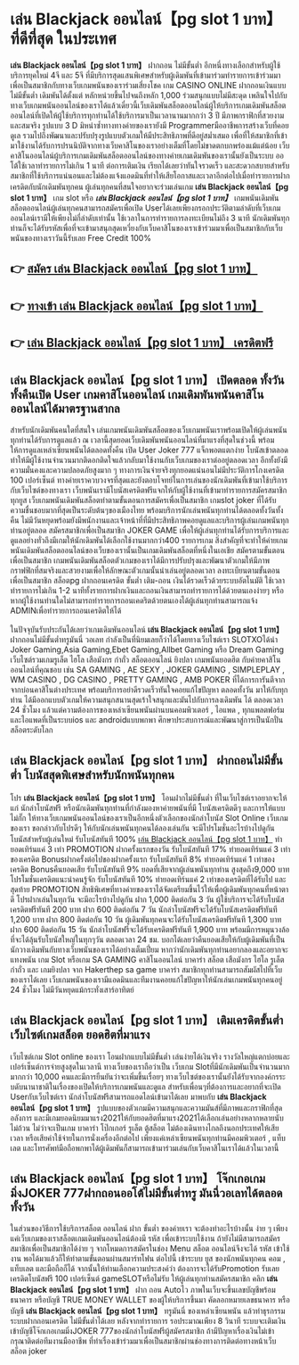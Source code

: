 # เล่น Blackjack ออนไลน์【pg slot 1 บาท】  ที่ดีที่สุด ในประเทศ

**เล่น Blackjack ออนไลน์【pg slot 1 บาท】** ฝากถอน ไม่มีขั้นต่ำ  อีกหนึ่งทางเลือกสำหรับผู้ใช้บริการยุคใหม่ 4จี และ 5จี ที่มีบริการสุดแสนพิเศษสำหรับผู้เดิมพันที่เข้ามาร่วมทำรายการเข้าร่วมมาเพื่อเป็นสมาชิกกับทางเว็บเกมพนันของเราร่วมเสี่ยงโชค เกม CASINO ONLINE ฝากถอนเงินแบบไม่มีขั้นต่ำ เดิมพันได้ตั้งแต่ หลักหน่วยขึ้นไปจนถึงหลัก 1,000 ร่วมสนุกแบบไม่มีสะดุด เพลินใจไปกับทางเว็บเกมพนันออนไลน์ของเราได้แล้วเดี๋ยวนี้เว็บเดิมพันสล็อตออนไลน์ผู้ให้บริการเกมเดิมพันสล็อตออนไลน์ที่เปิดให้ผู้ใช้บริการทุกท่านได้ใช้บริการมาเป็นเวลานานมากกว่า 3 ปี มีภาพกราฟิกที่สวยงามและสมจริง รูปแบบ 3 D
มิหนำซ้ำทางทางค่ายของเรายังมี Programmerมืออาชีพการสร้างเว็บที่คอยดูเล  รวมไปถึงพัฒนาและปรับปรุงรูปแบบตัวเกมให้มีประสิทธิภาพที่ดีอยู่สม่ำเสมอ เพื่อที่ให้สมาชิกที่เข้ามาใช้งานได้รับการปรนนิบัติจากทางเว็บคาสิโนของเราอย่างเต็มที่โดยไม่ขาดตกบกพร่องแม้แต่น้อย เว็บคาสิโนออนไลน์ผู้บริการเกมเดิมพันสล็อตออนไลน์ของทางค่ายเกมเดิมพันของเรานั้นยังเป็นระบบ ออโต้ใช้เวลาทำรายการไม่เกิน 1 นาที ต่อการเติมเงิน เรียกได้เลยว่าทันใจรวดเร็ว และสะดวกสบายสำหรับสมาชิกที่ใช้บริการแน่นอนและไม่ต้องแจ้งแอดมินที่ทำให้เสียโอกาสและเวลาอีกต่อไปเมื่อทำรายการฝากเครดิตกับนักเดิมพันทุกคน
ผู้เล่นทุกคนที่สนใจอยากจะร่วมเล่นเกม **เล่น Blackjack ออนไลน์【pg slot 1 บาท】** เกม slot  หรือ ***เล่น Blackjack ออนไลน์【pg slot 1 บาท】*** เกมพนันเดิมพันสล็อตออนไลน์ผู้เล่นทุกคนสามารถสมัครเพื่อเปิด Userได้เลยเพียงกรอกประวัติตามลำดับที่เว็บเกมออนไลน์เรามีให้เพียงไม่กี่ลำดับเท่านั้น ใช้เวลาในการทำรายการลงทะเบียนไม่ถึง 3 นาที นักเดิมพันทุกท่านก็จะได้รับรหัสเพื่อที่จะเข้ามาสนุกสุดเหวี่ยงกับเว็บคาสิโนของเราเข้าร่วมมาเพื่อเป็นสมาชิกกับเว็บพนันของทางเราวันนี้รับเลย Free Credit 100%

## 👉 [สมัคร เล่น Blackjack ออนไลน์【pg slot 1 บาท】](https://archa888.com/)
## 👉 [ทางเข้า เล่น Blackjack ออนไลน์【pg slot 1 บาท】](https://archa888.com/)
## 👉 [เล่น Blackjack ออนไลน์【pg slot 1 บาท】 เครดิตฟรี](https://archa888.com/)

## เล่น Blackjack ออนไลน์【pg slot 1 บาท】 เปิดตลอด ทั้งวัน ทั้งคืนเปิด User เกมคาสิโนออนไลน์ เกมเดิมพันพนันคาสิโนออนไลน์ได้มาตรฐานสากล

สำหรับนักเดิมพันคนใดที่สนใจ เล่นเกมพนันเดิมพันสล็อตของเว็บเกมพนันเราพร้อมเปิดให้ผู้เล่นพนันทุกท่านได้รับการดูแลแล้ว ณ เวลานี้สุดยอดเว็บเดิมพันพนันออนไลน์ที่มาแรงที่สุดในช่วงนี้ พร้อมให้การดูแลเหล่าเซียนพนันได้ตลอดทั้งคืน เปิด User Joker 777 แจ็กพอตแตกง่าย โบนัสเข้าตลอด ทำให้มีผู้ใช้งานจำนวนมากติดอกติดใจแล้วกลับมาใช้งานกับเว็บเกมของเราต่ออยู่ตลอดเวลา อีกทั้งยังมีความมั่นคงและความปลอดภัยสูงมาก ๆ ทางการเงินจ่ายจริงทุกยอดแน่นอนไม่มีประวัติการโกงเครดิต 100 เปอร์เซ็นต์ ทางค่ายเราควบวงจรที่สุดและยังตอบโจทย์ในการเล่นของนักเดิมพันที่เข้ามาใช้บริการกับเว็บไซต์ของทางเรา
เว็บพนันเรามีโบนัสเครดิตฟรีแจกให้กับผู้ใช้งานที่เข้ามาทำรายการสมัครสมาชิกทุกยูส เว็บเกมพนันเดิมพันสล็อตทำตามขั้นตอนการสมัครเพื่อเป็นสมาชิก เกมslot joker ที่ได้รับความชื่นชอบมากที่สุดเป็นระดับต้นๆของเมืองไทย พร้อมบริการนักเล่นพนันทุกท่านได้ตลอดทั้งวันทั้งคืน ไม่มีวันหยุดพร้อมยังมีพนักงานและเจ้าหน้าที่ที่มีประสิทธิภาพคอยดูแลและบริการผู้เล่นเกมพนันทุกท่านอยู่ตลอด สมัครสมาชิกเพื่อเป็นสมาชิก JOKER GAME เพื่อให้ผู้เล่นทุกท่านได้รับการบริการและดูแลอย่างทั่วถึงมีเกมให้นักเดิมพันได้เลือกใช้งานมากกว่า400 รายการเกม
สิ่งสำคัญที่จะทำให้ค่ายเกมพนันเดิมพันสล็อตออนไลน์ของเว็บของเรานั้นเป็นเกมเดิมพันสล็อตที่หนึ่งในเอเชีย สมัครตามขั้นตอนเพื่อเป็นสมาชิก  เกมพนันเดิมพันสล็อตตัวเกมของเราได้มีการปรับปรุงและพัฒนาตัวเกมให้มีภาพกราฟฟิกที่สมจริงและสวยงามเพื่อให้ลักษณะตัวเกมนั้นน่าเล่นอยู่ตลอดเวลา ลงทะเบียนตามขั้นตอนเพื่อเป็นสมาชิก สล็อตpg ฝากถอนเครดิต ขั้นต่ำ เติม-ถอน เงินได้รวดเร็วด้วยระบบอัตโนมัติ ใช้เวลาทำรายการไม่เกิน 1-2 นาทีทั้งรายการฝากเงินและถอนเงินสามารถทำรายการได้ด้วยตนเองง่ายๆ หรือหากผู้ใช้งานท่านใดไม่สามารถทำรายการถอนเคดริตด้วยตนเองได้ผู้เล่นทุกท่านสามารถแจ้ง ADMINเพื่อทำรายการถอนเครดิตให้ได้

ในปัจจุบันรับประกันได้เลยว่าเกมเดิมพันออนไลน์ **เล่น Blackjack ออนไลน์【pg slot 1 บาท】** ฝากถอนไม่มีขั้นต่ำทรูมันนี่ วอเลท กำลังเป็นที่นิยมเลยก็ว่าได้โดยทางเว็บไซต์เรา SLOTXOได้นำ  Joker Gaming,Asia Gaming,Ebet Gaming,Allbet Gaming หรือ Dream Gaming เว็บไซต์รวมเกมรูเล็ต ไฮโล เสือมังกร กำถั่ว สล็อตออนไลน์ ยิงปลา เกมพนันยอดฮิต กับค่ายคาสิโนออนไลน์ที่คุณชอบ เช่น SA GAMING , AE SEXY , JOKER GAMING , SIMPLEPLAY , WM CASINO , DG CASINO , PRETTY GAMING , AMB POKER  ที่ได้การการันตีจากจากบ่อนคาสิโนต่างประเทศ พร้อมบริการอย่าดีรวดเร็วทันใจคอยแก้ไขปัญหา ตลอดทั้งวัน มาให้กับทุกท่าน ได้มีออกแบบตัวเกมให้ความสนุกสนานสุดเร้าใจสนุกและมันไปกับการลงเดิมพัน ได้ ตลอดเวลา 24 ชั่วโมง แล้วแต่ความต้องการของเหล่าเซียนพนันผ่านบนคอมพิวเตอร์ , ไอแพด , ทุกแพลตฟอร์ม และไอแพดที่เป็นระบบios และ androidแบบพกพา ศึกษาประสบการณ์และพัฒนาสู่การเป็นนักปั่นสล็อตระดับโลก

## เล่น Blackjack ออนไลน์【pg slot 1 บาท】 ฝากถอนไม่มีขั้นต่ำ โบนัสสุดพิเศษสำหรับนักพนันทุกคน

โปร **เล่น Blackjack ออนไลน์【pg slot 1 บาท】** โอนฝากไม่มีขั้นต่ำ ที่ในเว็บไซต์เราอยากจะให้แก่  นักล่าโบนัสฟรี หรือนักเดิมพันทุกท่านที่กำลังมองหาค่ายพนันที่มี โบนัสเครดิตดีๆ และการให้แบบไม่กั๊ก ให้ทางเว็บเกมพนันออนไลน์ของเราเป็นอีกหนึ่งตัวเลือกของนักล่าโบนัส Slot Online เว็บเกมของเรา ขอกล่าวกับโปรดีๆ ให้กับนักเล่นพนันทุกคนได้ลองเล่นกัน จะมีโปรโมชั่นอะไรบ้างไปดูกัน
โบนัสสำหรับผู้เล่นใหม่ รับโบนัสทันที 100% [เล่น Blackjack ออนไลน์【pg slot 1 บาท】](https://archa888.com/) ทำยอดเทิร์นแค่ 3 เท่า
 PROMOTION ฝากครั้งแรกของวัน รับโบนัสทันที 17% ทำยอดเทิร์นแค่ 3 เท่าของเครดิต
Bonusฝากครั้งต่อไปของฝากครั้งแรก รับโบนัสทันที 8% ทำยอดเทิร์นแค่ 1 เท่าของเครดิต
Bonusคืนยอดเสีย รับโบนัสทันที 9% ยอดที่เสียจากผู้เล่นพนันทุกท่าน สูงสุดถึง9,000 บาท
โปรโมชั่นเครดิตแนะนำคนรู้จัก รับโบนัสทันที 10% ทำยอดเทิร์นแค่ 2 เท่าของเครดิตที่ได้รับไป
และสุดท้าย PROMOTION สิทธิพิเศษที่ทางค่ายของเราได้จัดเตรียมขึ้นไว้ให้เพื่อผู้เดิมพันทุกคนที่หน้าตาดี โปรฝากเล่นในทุกวัน จะมีอะไรบ้างไปดูกัน
ฝาก 1,000 ติดต่อกัน 3 วัน ผู้ใช้บริการจะได้รับโบนัสเครดิตฟรีทันที 200 บาท
ฝาก 600 ติดต่อกัน 7 วัน นักล่าโบนัสฟรีจะได้รับโบนัสเครดิตฟรีทันที 1,200 บาท
ฝาก 800 ติดต่อกัน 10 วัน ผู้เดิมพันทุกคนจะได้รับโบนัสเครดิตฟรีทันที 1,300 บาท
ฝาก 600 ติดต่อกัน 15 วัน นักล่าโบนัสฟรีจะได้รับเครดิตฟรีทันที 1,900 บาท
พร้อมมีการหมุนวงล้อที่จะได้ลุ้นรับโบนัสใหญ่ในทุกๆวัน ตลอดเวลา 24 ชม. บอกได้เลยว่าคืนยอดเสียให้กับผู้เดิมพันที่เป็นนักวางเดิมพันกับทางเว็บพนันของเราได้อย่างเต็มเปี่ยม หากว่านักเดิมพันทุกท่านอยากลองและอยากจะแทงพนัน เกม Slot หรือเกม SA GAMING คาสิโนออนไลน์ บาคาร่า สล็อต เสือมังกร ไฮโล รูเล็ต กำถั่ว และ เกมยิงปลา จาก Hakerthep sa game บาคาร่า สมาชิกทุกท่านสามารถสัมผัสไปที่เว็บของเราได้เลย เว็บเกมพนันของเรามีแอดมินและทีมงานคอยแก้ไขปัญหาให้นักเล่นเกมพนันทุกคนอยู่ 24 ชั่วโมง ไม่มีวันหยุดแม้กระทั่งเสาร์อาทิตย์

## เล่น Blackjack ออนไลน์【pg slot 1 บาท】 เติมเครดิตขั้นต่ำ  เว็บไซต์เกมสล็อต ยอดฮิตที่มาแรง

เว็บไซต์เกม Slot online ของเรา โอนฝากแบบไม่มีขั้นต่ำ เล่นง่ายได้เงินจริง รางวัลใหญ่แตกบ่อยและเปอร์เซ็นต์การจ่ายสูงสุดในเวลานี ทางเว็บของเราถือว่าเป็น เว็บเกม Slotที่มีนักเดิมพันเป็นจำนวนมากมากกว่า 10,000 คนและมีการยืนยันว่าจะเพิ่มขึ้นเรื่อยๆ ทางเว็บไซต์ของเรานั้นยังได้รับจากองค์กรระบดับนานาชาติในเรื่องของเปิดให้บริการเกมพนันและดูแล สำหรับเพื่อนๆที่ต้องการและอยากที่จะเปิด Userกับเว็บไซต์เรา นักล่าโบนัสฟรีสามารถแอดไลน์เข้ามาได้เลย
	มาพบกับ **เล่น Blackjack ออนไลน์【pg slot 1 บาท】** รูปแบบของตัวเกมมีความสนุกและความมันส์ที่มีภาพและกราฟิกที่สุดอลังการ และมีเกมยอดนิยมมาแรง2021ให้กับยอดฮิตที่มาแรง2021ได้เลือกเล่นอย่างหลากหลายนับไม่ถ้วน  ไม่ว่าจะเป็นเกม บาคาร่า โป๊กเกอร์ รูเล็ต ตู้สล็อต ไม่ต้องเดินทางไกลถึงนอกประเทศให้เสียเวลา หรือเสียค่าใช้จ่ายในการนั่งเครื่องอีกต่อไป เพียงแค่เหล่าเซียนพนันทุกท่านมีคอมพิวเตอร์ , แท็บเลต และโทรศัพท์มือถือพกพาได้ผู้เดิมพันก็สามารถเข้ามาร่วมเล่นกับเว็บคาสิโนเราได้แล้วในเวลานี้

## เล่น Blackjack ออนไลน์【pg slot 1 บาท】 โจ๊กเกอเกมมิ่งJOKER 777ฝากถอนออโต้ไม่มีขั้นต่ำทรู มันนี่วอเลทได้ตลอดทั้งวัน

ในส่วนของวิธีการใช้บริการสล็อต ออนไลน์ ฝาก ขั้นต่ำ ของค่ายเรา จะต้องทำอะไรบ้างนั้น ง่าย ๆ เพียงแค่เว็บเกมของเราสล็อตเกมเดิมพันออนไลน์ต้องมี รหัส เพื่อเข้าระบบใช้งาน ถ้ายังไม่มีสามารถสมัครสมาชิกเพื่อเป็นสมาชิกได้ง่าย ๆ จากโหมดการสมัครในช่อง Menu สล็อต ออนไลน์จึงจะได้ รหัส เข้าใช้งาน พอได้มาแล้วก็ให้ทำตามขั้นตอนผ่านสมาร์ทโฟน ต่อไปนี้
เข้าระบบ ยูส  ของนักพนันทุกคน คอม , แท็บเลต และมือถือก็ได้
จากนั้นให้ท่านเลือกความประสงค์ว่า ต้องการจะได้รับPromotion รับเลยเครดิตโบนัสฟรี 100 เปอร์เซ็นต์  gameSLOTหรือไม่รับ
ให้ผู้เล่นทุกท่านสมัครสมาชิก คลิก **เล่น Blackjack ออนไลน์【pg slot 1 บาท】** ฝาก ถอน Autoไว ภาพในเว็บจะขึ้นเลขบัญชีพร้อมธนาคาร หรือบัญชี TRUE MONEY WALLET ของผู้ให้บริการขึ้นมา
คัดลอกหมายเลขธนาคาร หรือบัญชี **เล่น Blackjack ออนไลน์【pg slot 1 บาท】** ทรูมันนี่ ของเหล่าเซียนพนัน แล้วทำธุรกรรมระบบฝากถอนเครดิต ไม่มีขั้นต่ำได้เลย
หลังจากทำรายการ รอประมาณเพียง 8 วินาที ระบบจะเติมเงินเข้าบัญชีโจ๊กเกอเกมมิ่งJOKER 777ของนักล่าโบนัสฟรีผู้สมัครสมาชิก
ถ้ามีปัญหาเรื่องเงินไม่เข้า กรุณาติดต่อทีมงานมืออาชีพ ที่ทำเรื่องเข้าร่วมมาเพื่อเป็นสมาชิกผ่านช่องทางการติดต่อทางหน้าเว็บสล็อต joker


